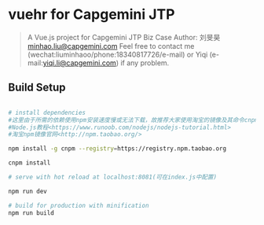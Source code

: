 # vuehr for Capgemini JTP 

> A Vue.js project for Capgemini JTP Biz Case
> Author: 刘旻昊 <minhao.liu@capgemini.com>
> Feel free to contact me (wechat:liuminhaoo/phone:18340817726/e-mail) or Yiqi (e-mail:yiqi.li@capgemini.com) if any problem.

## Build Setup

``` bash

# install dependencies
#这里由于所需的依赖使用npm安装速度慢或无法下载，故推荐大家使用淘宝的镜像及其命令cnpm，并保证电脑已经安装node.js
#Node.js教程<https://www.runoob.com/nodejs/nodejs-tutorial.html>
#淘宝npm镜像官网<http://npm.taobao.org/> 

npm install -g cnpm --registry=https://registry.npm.taobao.org

cnpm install

# serve with hot reload at localhost:8081(可在index.js中配置)

npm run dev

# build for production with minification
npm run build

